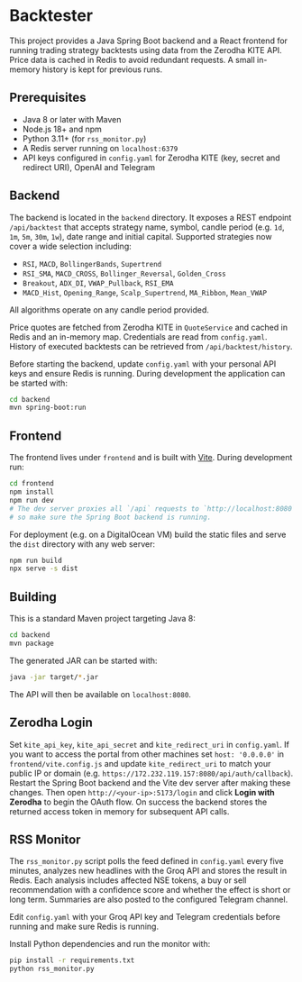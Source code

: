 # Backtester

This project provides a Java Spring Boot backend and a React frontend for running trading strategy backtests using data from the Zerodha KITE API. Price data is cached in Redis to avoid redundant requests. A small in-memory history is kept for previous runs.

## Prerequisites

 - Java 8 or later with Maven
- Node.js 18+ and npm
- Python 3.11+ (for `rss_monitor.py`)
- A Redis server running on `localhost:6379`
- API keys configured in `config.yaml` for Zerodha KITE (key, secret and redirect URI), OpenAI and Telegram

## Backend

The backend is located in the `backend` directory. It exposes a REST endpoint `/api/backtest` that accepts strategy name, symbol, candle period (e.g. `1d`, `1m`, `5m`, `30m`, `1w`), date range and initial capital. Supported strategies now cover a wide selection including:

* `RSI`, `MACD`, `BollingerBands`, `Supertrend`
* `RSI_SMA`, `MACD_CROSS`, `Bollinger_Reversal`, `Golden_Cross`
* `Breakout`, `ADX_DI`, `VWAP_Pullback`, `RSI_EMA`
* `MACD_Hist`, `Opening_Range`, `Scalp_Supertrend`, `MA_Ribbon`, `Mean_VWAP`

All algorithms operate on any candle period provided.

Price quotes are fetched from Zerodha KITE in `QuoteService` and cached in Redis and an in-memory map. Credentials are read from `config.yaml`. History of executed backtests can be retrieved from `/api/backtest/history`.

Before starting the backend, update `config.yaml` with your personal API keys and ensure Redis is running. During development the application can be started with:

```bash
cd backend
mvn spring-boot:run
```

## Frontend

The frontend lives under `frontend` and is built with [Vite](https://vitejs.dev/).
During development run:

```bash
cd frontend
npm install
npm run dev
# The dev server proxies all `/api` requests to `http://localhost:8080`,
# so make sure the Spring Boot backend is running.
```

For deployment (e.g. on a DigitalOcean VM) build the static files and serve the
`dist` directory with any web server:

```bash
npm run build
npx serve -s dist
```

## Building

This is a standard Maven project targeting Java 8:

```bash
cd backend
mvn package
```

The generated JAR can be started with:

```bash
java -jar target/*.jar
```

The API will then be available on `localhost:8080`.

## Zerodha Login

Set `kite_api_key`, `kite_api_secret` and `kite_redirect_uri` in `config.yaml`.
If you want to access the portal from other machines set `host: '0.0.0.0'` in
`frontend/vite.config.js` and update `kite_redirect_uri` to match your public
IP or domain (e.g. `https://172.232.119.157:8080/api/auth/callback`). Restart the
Spring Boot backend and the Vite dev server after making these changes. Then
open `http://<your-ip>:5173/login` and click **Login with Zerodha** to begin the
OAuth flow. On success the backend stores the returned access token in memory
for subsequent API calls.

## RSS Monitor

The `rss_monitor.py` script polls the feed defined in `config.yaml` every five minutes,
analyzes new headlines with the Groq API and stores the result in Redis. Each analysis
includes affected NSE tokens, a buy or sell recommendation with a confidence score
and whether the effect is short or long term. Summaries are also posted to the configured Telegram channel.

Edit `config.yaml` with your Groq API key and Telegram credentials before running and make sure Redis is running.

Install Python dependencies and run the monitor with:

```bash
pip install -r requirements.txt
python rss_monitor.py
```
